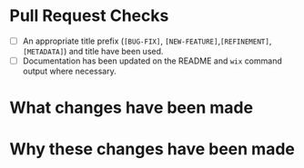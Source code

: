 # Pull Request Checks
- [ ] An appropriate title prefix (`[BUG-FIX]`, `[NEW-FEATURE]`,`[REFINEMENT]`, `[METADATA]`) and title have been used.
- [ ] Documentation has been updated on the README and `wix` command output where necessary.

# What changes have been made

# Why these changes have been made

